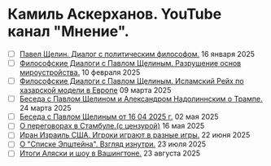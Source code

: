 # Камиль Аскерханов. YouTube канал "Мнение".

- [ ] [Павел Щелин. Диалог с политическим философом.](2025_01_16.md) 16 января 2025
- [ ] [Философские Диалоги с Павлом Щелиным. Разрушение основ мироустройства.](2025_02_10.md) 10 февраля 2025
- [ ] [Философские Диалоги с Павлом Щелиным. Исламский Рейх по хазарской модели в Европе](2025_03_09.md) 09 марта 2025
- [ ] [Беседа с Павлом Щелином и Александром Надолиннским о Трампе.](2025_03_24.md) 24 марта 2025
- [ ] [Беседа с Павлом Щелиным от 16 04 2025 г.](2025_05_02.md) 02 мая 2025
- [ ] [О переговорах в Стамбуле.(с цензурой)](2025_05_16.md) 16 мая 2025
- [ ] [Иран Израиль США. Игроки играют в разные игры.](2025_06_22.md) 22 июня 2025
- [ ] [О "Списке Эпштейна". Взгляд изнутри.](2025_07_23.md) 23 июля 2025
- [ ] [Итоги Аляски и шоу в Вашингтоне.](2025_08_23.md) 23 августа 2025
